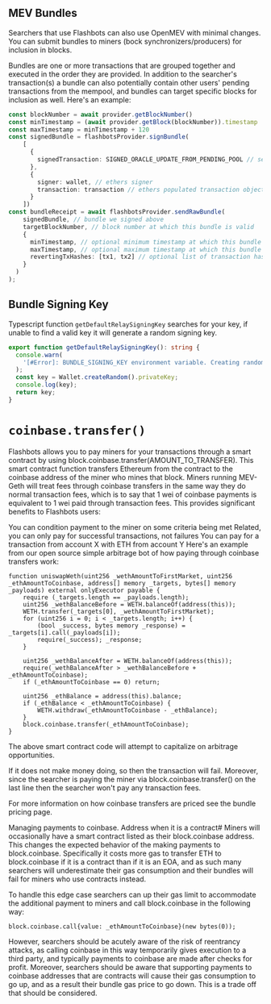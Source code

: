 ## MEV Bundles

Searchers that use Flashbots can also use OpenMEV with minimal changes. You can submit bundles to miners (bock synchronizers/producers) for inclusion in blocks.

Bundles are one or more transactions that are grouped together and executed in the order they are provided. In addition to the searcher's transaction(s) a bundle can also potentially contain other users' pending transactions from the mempool, and bundles can target specific blocks for inclusion as well. Here's an example:

```typescript
const blockNumber = await provider.getBlockNumber()
const minTimestamp = (await provider.getBlock(blockNumber)).timestamp
const maxTimestamp = minTimestamp + 120
const signedBundle = flashbotsProvider.signBundle(
    [
      {
        signedTransaction: SIGNED_ORACLE_UPDATE_FROM_PENDING_POOL // serialized signed transaction hex
      },
      {
        signer: wallet, // ethers signer
        transaction: transaction // ethers populated transaction object
      }
    ])
const bundleReceipt = await flashbotsProvider.sendRawBundle(
    signedBundle, // bundle we signed above
    targetBlockNumber, // block number at which this bundle is valid
    {
      minTimestamp, // optional minimum timestamp at which this bundle is valid (inclusive)
      maxTimestamp, // optional maximum timestamp at which this bundle is valid (inclusive)
      revertingTxHashes: [tx1, tx2] // optional list of transaction hashes allowed to revert. Without specifying here, any revert invalidates the entire bundle.
    }
  )
);
```

## Bundle Signing Key

Typescript function `getDefaultRelaySigningKey` searches for your key, if unable to find a valid key it will generate a random signing key.

```typescript
export function getDefaultRelaySigningKey(): string {
  console.warn(
    '[#Error]: BUNDLE_SIGNING_KEY environment variable. Creating random signing key, this searcher will not be building a reputation for next run',
  );
  const key = Wallet.createRandom().privateKey;
  console.log(key);
  return key;
}
```

# `coinbase.transfer()`

Flashbots allows you to pay miners for your transactions through a smart contract by using block.coinbase.transfer(AMOUNT_TO_TRANSFER). This smart contract function transfers Ethereum from the contract to the coinbase address of the miner who mines that block. Miners running MEV-Geth will treat fees through coinbase transfers in the same way they do normal transaction fees, which is to say that 1 wei of coinbase payments is equivalent to 1 wei paid through transaction fees. This provides significant benefits to Flashbots users:

You can condition payment to the miner on some criteria being met Related, you can only pay for successful transactions, not failures You can pay for a transaction from account X with ETH from account Y Here's an example from our open source simple arbitrage bot of how paying through coinbase transfers work:

```solidity
function uniswapWeth(uint256 _wethAmountToFirstMarket, uint256 _ethAmountToCoinbase, address[] memory _targets, bytes[] memory _payloads) external onlyExecutor payable {
    require (_targets.length == _payloads.length);
    uint256 _wethBalanceBefore = WETH.balanceOf(address(this));
    WETH.transfer(_targets[0], _wethAmountToFirstMarket);
    for (uint256 i = 0; i < _targets.length; i++) {
        (bool _success, bytes memory _response) = _targets[i].call(_payloads[i]);
        require(_success); _response;
    }

    uint256 _wethBalanceAfter = WETH.balanceOf(address(this));
    require(_wethBalanceAfter > _wethBalanceBefore + _ethAmountToCoinbase);
    if (_ethAmountToCoinbase == 0) return;

    uint256 _ethBalance = address(this).balance;
    if (_ethBalance < _ethAmountToCoinbase) {
        WETH.withdraw(_ethAmountToCoinbase - _ethBalance);
    }
    block.coinbase.transfer(_ethAmountToCoinbase);
}

```

The above smart contract code will attempt to capitalize on arbitrage opportunities.

If it does not make money doing, so then the transaction will fail. Moreover, since the searcher is paying the miner via block.coinbase.transfer() on the last line then the searcher won't pay any transaction fees.

For more information on how coinbase transfers are priced see the bundle pricing page.

Managing payments to coinbase. Address when it is a contract# Miners will occasionally have a smart contract listed as their block.coinbase address. This changes the expected behavior of the making payments to block.coinbase. Specifically it costs more gas to transfer ETH to block.coinbase if it is a contract than if it is an EOA, and as such many searchers will underestimate their gas consumption and their bundles will fail for miners who use contracts instead.

To handle this edge case searchers can up their gas limit to accommodate the additional payment to miners and call block.coinbase in the following way:

```solidity
block.coinbase.call{value: _ethAmountToCoinbase}(new bytes(0));
```

However, searchers should be acutely aware of the risk of reentrancy attacks, as calling coinbase in this way temporarily gives execution to a third party, and typically payments to coinbase are made after checks for profit. Moreover, searchers should be aware that supporting payments to coinbase addresses that are contracts will cause their gas consumption to go up, and as a result their bundle gas price to go down. This is a trade off that should be considered.
